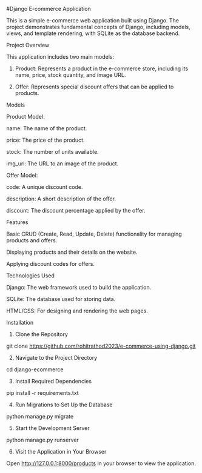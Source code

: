 #Django E-commerce Application

This is a simple e-commerce web application built using Django. The project demonstrates fundamental concepts of Django, including models, views, and template rendering, with SQLite as the database backend.

Project Overview

This application includes two main models:

1. Product: Represents a product in the e-commerce store, including its name, price, stock quantity, and image URL.


2. Offer: Represents special discount offers that can be applied to products.



Models

Product Model:

name: The name of the product.

price: The price of the product.

stock: The number of units available.

img_url: The URL to an image of the product.


Offer Model:

code: A unique discount code.

description: A short description of the offer.

discount: The discount percentage applied by the offer.



Features

Basic CRUD (Create, Read, Update, Delete) functionality for managing products and offers.

Displaying products and their details on the website.

Applying discount codes for offers.


Technologies Used

Django: The web framework used to build the application.

SQLite: The database used for storing data.

HTML/CSS: For designing and rendering the web pages.


Installation

1. Clone the Repository

git clone https://github.com/rohitrathod2023/e-commerce-using-django.git


2. Navigate to the Project Directory

cd django-ecommerce


3. Install Required Dependencies

pip install -r requirements.txt


4. Run Migrations to Set Up the Database

python manage.py migrate


5. Start the Development Server

python manage.py runserver


6. Visit the Application in Your Browser

Open http://127.0.0.1:8000/products in your browser to view the application.

